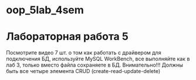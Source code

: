 # oop_5lab_4sem
# Лабораторная работа 5
Посмотрите видео 7 шт. о том как работать с драйвером для подключения БД, используйте MySQL WorkBench, все выполняйте как в лаб 3, только вместо файла сохраняете в БД. Внимательно!!! Должны быть все четыре элемента CRUD (create-read-update-delete)
